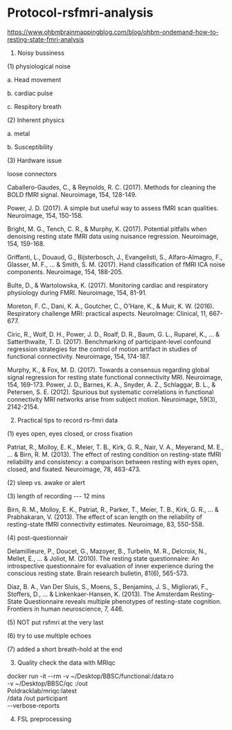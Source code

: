 # Protocol-rsfmri-analysis

https://www.ohbmbrainmappingblog.com/blog/ohbm-ondemand-how-to-resting-state-fmri-analysis

1. Noisy bussiness

(1) physiological noise

a. Head movement

b. cardiac pulse

c. Respitory breath

(2) Inherent physics

a. metal

b. Susceptibility

(3) Hardware issue

loose connectors

Caballero-Gaudes, C., & Reynolds, R. C. (2017). Methods for cleaning the BOLD fMRI signal. Neuroimage, 154, 128-149.

Power, J. D. (2017). A simple but useful way to assess fMRI scan qualities. Neuroimage, 154, 150-158.

Bright, M. G., Tench, C. R., & Murphy, K. (2017). Potential pitfalls when denoising resting state fMRI data using nuisance regression. Neuroimage, 154, 159-168.

Griffanti, L., Douaud, G., Bijsterbosch, J., Evangelisti, S., Alfaro-Almagro, F., Glasser, M. F., ... & Smith, S. M. (2017). Hand classification of fMRI ICA noise components. Neuroimage, 154, 188-205.

Bulte, D., & Wartolowska, K. (2017). Monitoring cardiac and respiratory physiology during FMRI. Neuroimage, 154, 81-91.

Moreton, F. C., Dani, K. A., Goutcher, C., O'Hare, K., & Muir, K. W. (2016). Respiratory challenge MRI: practical aspects. NeuroImage: Clinical, 11, 667-677.

Ciric, R., Wolf, D. H., Power, J. D., Roalf, D. R., Baum, G. L., Ruparel, K., ... & Satterthwaite, T. D. (2017). Benchmarking of participant-level confound regression strategies for the control of motion artifact in studies of functional connectivity. Neuroimage, 154, 174-187.

Murphy, K., & Fox, M. D. (2017). Towards a consensus regarding global signal regression for resting state functional connectivity MRI. Neuroimage, 154, 169-173.
Power, J. D., Barnes, K. A., Snyder, A. Z., Schlaggar, B. L., & Petersen, S. E. (2012). Spurious but systematic correlations in functional connectivity MRI networks arise from subject motion. Neuroimage, 59(3), 2142-2154.





2. Practical tips to record rs-fmri data

(1) eyes open, eyes closed, or cross fixation

Patriat, R., Molloy, E. K., Meier, T. B., Kirk, G. R., Nair, V. A., Meyerand, M. E., ... & Birn, R. M. (2013). The effect of resting condition on resting-state fMRI reliability and consistency: a comparison between resting with eyes open, closed, and fixated. Neuroimage, 78, 463-473.

(2) sleep vs. awake or alert

(3) length of recording --- 12 mins

Birn, R. M., Molloy, E. K., Patriat, R., Parker, T., Meier, T. B., Kirk, G. R., ... & Prabhakaran, V. (2013). The effect of scan length on the reliability of resting-state fMRI connectivity estimates. Neuroimage, 83, 550-558.

(4) post-questionnair

Delamillieure, P., Doucet, G., Mazoyer, B., Turbelin, M. R., Delcroix, N., Mellet, E., ... & Joliot, M. (2010). The resting state questionnaire: An introspective questionnaire for evaluation of inner experience during the conscious resting state. Brain research bulletin, 81(6), 565-573.

Diaz, B. A., Van Der Sluis, S., Moens, S., Benjamins, J. S., Migliorati, F., Stoffers, D., ... & Linkenkaer-Hansen, K. (2013). The Amsterdam Resting-State Questionnaire reveals multiple phenotypes of resting-state cognition. Frontiers in human neuroscience, 7, 446.

(5) NOT put rsfmri at the very last

(6) try to use multiple echoes

(7) added a short breath-hold at the end


3. Quality check the data with MRIqc

docker run -it --rm -v ~/Desktop/BBSC/functional:/data:ro \
                    -v ~/Desktop/BBSC/qc :/out \
                    Poldracklab/mriqc:latest \
                    /data  /out  participant \
                    --verbose-reports
                    
                    
                    
4. FSL preprocessing

